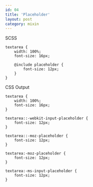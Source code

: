```yaml
---
id: 04
title: 'Placeholder'
layout: post
category: mixin
---
```


SCSS

    textarea {
        width: 100%;
        font-size: 16px;

        @include placeholder {
            font-size: 12px;
        }
    }

CSS Output

    textarea {
        width: 100%;
        font-size: 16px;
    }

    textarea::-webkit-input-placeholder {
        font-size: 12px;
    }

    textarea::-moz-placeholder {
        font-size: 12px;
    }

    textarea:-moz-placeholder {
        font-size: 12px;
    }

    textarea:-ms-input-placeholder {
        font-size: 12px;
    }
